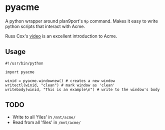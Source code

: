 # pyacme

A python wrapper around plan9port's `9p` command. Makes it easy to write
python scripts that interact with Acme.

Russ Cox's [video](https://www.youtube.com/results?search_query=a+tour+of+acme) is
an excellent introduction to Acme.

## Usage

```
#!/usr/bin/python

import pyacme

winid = pyacme.windownew() # creates a new window
writectl(winid, "clean") # mark window as 'clean'
writebody(winid, "This is an example\n") # write to the window's body
```

## TODO

- Write to all 'files' in `/mnt/acme/`
- Read from all 'files' in `/mnt/acme/`
